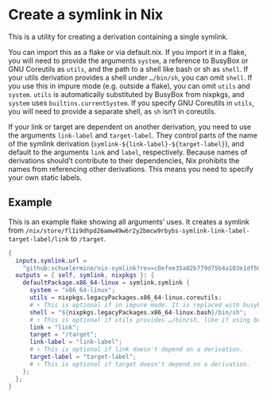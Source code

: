 # Create a symlink in Nix

This is a utility for creating a derivation containing a single symlink.

You can import this as a flake or via default.nix.
If you import it in a flake, you will need to provide the arguments `system`, a reference to BusyBox or GNU Coreutils as `utils`, and the path to a shell like bash or sh as `shell`.
If your utils derivation provides a shell under `…/bin/sh`, you can omit `shell`.
If you use this in impure mode (e.g. outside a flake), you can omit `utils` and `system`. `utils` is automatically substituted by BusyBox from nixpkgs, and `system` uses `builtins.currentSystem`.
If you specify GNU Coreutils in `utils`, you will need to provide a separate shell, as `sh` isn’t in coreutils.

If your link or target are dependent on another derivation, you need to use the arguments `link-label` and `target-label`. They control parts of the name of the symlink derivation (`symlink-${link-label}-${target-label}`), and default to the arguments `link` and `label`, respectively.
Because names of derivations should’t contribute to their dependencies, Nix prohibits the names from referencing other derivations. This means you need to specify your own static labels.

## Example

This is an example flake showing all arguments’ uses.
It creates a symlink from `/nix/store/fl1i9dhpd26amw49w6r2y2bmcw9rbybs-symlink-link-label-target-label/link` to `/target`.

```nix
{
  inputs.symlink.url =
    "github:schuelermine/nix-symlink?rev=c0efee35a02b779d75b4a103e1df5067249cb5a9";
  outputs = { self, symlink, nixpkgs }: {
    defaultPackage.x86_64-linux = symlink.symlink {
      system = "x86_64-linux";
      utils = nixpkgs.legacyPackages.x86_64-linux.coreutils;
      # ↑ This is optional if in impure mode. It is replaced with busybox from nixpkgs.
      shell = "${nixpkgs.legacyPackages.x86_64-linux.bash}/bin/sh";
      # ↑ This is optional if utils provides …/bin/sh, like if using busybox.
      link = "link";
      target = "/target";
      link-label = "link-label";
      # ↑ This is optional if link doesn't depend on a derivation.
      target-label = "target-label";
      # ↑ This is optional if target doesn't depend on a derivation.
    };
  };
}
```
